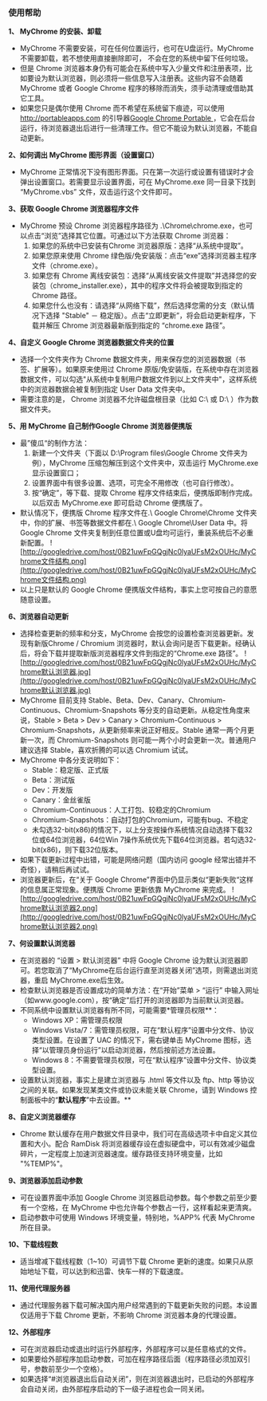 ### 使用帮助 ###



**1、 MyChrome 的安装、卸载**
  * MyChrome 不需要安装，可在任何位置运行，也可在U盘运行。MyChrome 不需要卸载，若不想使用直接删除即可， 不会在您的系统中留下任何垃圾。
  * 但是 Chrome 浏览器本身仍有可能会在系统中写入少量文件和注册表项，比如要设为默认浏览器，则必须将一些信息写入注册表。这些内容不会随着 MyChrome 或者 Google Chrome 程序的移除而消失，须手动清理或借助其它工具。
  * 如果您只是偶尔使用 Chrome 而不希望在系统留下痕迹，可以使用  http://portableapps.com 的引导器[Google Chrome Portable ](http://portableapps.com/apps/internet/google_chrome_portable)，它会在后台运行，待浏览器退出后进行一些清理工作。但它不能设为默认浏览器，不能自动更新。

**2、如何调出 MyChrome 图形界面（设置窗口）**
  * MyChrome 正常情况下没有图形界面。只在第一次运行或设置有错误时才会弹出设置窗口。若需要显示设置界面，可在 MyChrome.exe 同一目录下找到 “MyChrome.vbs” 文件，双击运行这个文件即可。

**3、获取 Google Chrome 浏览器程序文件**
  * MyChrome 预设 Chrome 浏览器程序路径为 .\Chrome\chrome.exe，也可以点击“浏览”选择其它位置。可通过以下方法获取 Chrome 浏览器：
    1. 如果您的系统中已安装有Chrome 浏览器原版：选择“从系统中提取”。
    1. 如果您原来使用 Chrome 绿色版/免安装版：点击“exe”选择浏览器主程序文件（chrome.exe）。
    1. 如果您有 Chrome 离线安装包：选择“从离线安装文件提取”并选择您的安装包（chrome\_installer.exe），其中的程序文件将会被提取到指定的 Chrome 路径。
    1. 如果您什么也没有：请选择“从网络下载”，然后选择您需的分支（默认情况下选择 "Stable" － 稳定版）。点击“立即更新”，将会启动更新程序，下载并解压 Chrome 浏览器最新版到指定的 “chrome.exe 路径”。

**4、自定义 Google Chrome 浏览器数据文件夹的位置**
  * 选择一个文件夹作为 Chrome 数据文件夹，用来保存您的浏览器数据（书签、扩展等）。如果原来使用过 Chrome 原版/免安装版，在系统中存在浏览器数据文件，可以勾选"从系统中复制用户数据文件到以上文件夹中"，这样系统中的浏览器数据会被复制到指定 User Data 文件夹中。
  * 需要注意的是， Chrome 浏览器不允许磁盘根目录（比如 C:\ 或 D:\ ）作为数据文件夹。

**5、用 MyChrome 自己制作Google Chrome 浏览器便携版**
  * 最”傻瓜“的制作方法：
    1. 新建一个文件夹（下面以 D:\Program files\Google Chrome 文件夹为例），MyChrome 压缩包解压到这个文件夹中，双击运行 MyChrome.exe 显示设置窗口；
    1. 设置界面中有很多设置、选项，可完全不用修改（也可自行修改）。
    1. 按“确定”，等下载、提取 Chrome 程序文件结束后，便携版即制作完成。以后双击 MyChrome.exe 即可启动 Chrome 便携版了。
  * 默认情况下，便携版 Chrome 程序文件在.\ Google Chrome\Chrome 文件夹中，你的扩展、书签等数据文件都在.\ Google Chrome\User Data 中。将 Google Chrome 文件夹复制到任意位置或U盘均可运行，重装系统后不必重新配置。
![http://googledrive.com/host/0B21uwFpGQgjNc0lyaUFsM2xOUHc/MyChrome文件结构.png](http://googledrive.com/host/0B21uwFpGQgjNc0lyaUFsM2xOUHc/MyChrome文件结构.png)
  * 以上只是默认的 Google Chrome 便携版文件结构，事实上您可按自己的意愿随意设置。

**6、浏览器自动更新**
  * 选择检查更新的频率和分支，MyChrome 会按您的设置检查浏览器更新。发现有新版Chrome / Chromium 浏览器时，默认会询问是否下载更新。经确认后，将会下载并提取新版浏览器程序文件到指定的“Chrome.exe 路径”。
![http://googledrive.com/host/0B21uwFpGQgjNc0lyaUFsM2xOUHc/MyChrome默认浏览器.jpg](http://googledrive.com/host/0B21uwFpGQgjNc0lyaUFsM2xOUHc/MyChrome默认浏览器.jpg)
  * MyChrome 目前支持 Stable、Beta、Dev、Canary、Chromium-Continuous、Chromium-Snapshots 等分支的自动更新。从稳定性角度来说，Stable > Beta > Dev > Canary > Chromium-Continuous > Chromium-Snapshots，从更新频率来说正好相反。Stable 通常一两个月更新一次，而 Chromium-Snapshots 则可能一两个小时会更新一次。普通用户建议选择 Stable，喜欢折腾的可以选 Chromium 试试。
  * MyChrome 中各分支说明如下：
    * Stable：稳定版、正式版
    * Beta：测试版
    * Dev：开发版
    * Canary：金丝雀版
    * Chromium-Continuous：人工打包、较稳定的Chromium
    * Chromium-Snapshots：自动打包的Chromium，可能有bug、不稳定
    * 未勾选32-bit(x86)的情况下，以上分支按操作系统情况自动选择下载32位或64位浏览器，64位Win 7操作系统优先下载64位浏览器。若勾选32-bit(x86)，则下载32位版本。
  * 如果下载更新过程中出错，可能是网络问题（国内访问 google 经常出错并不奇怪），请稍后再试试。
  * 浏览器更新后，在“关于 Google Chrome”界面中仍显示类似“更新失败“这样的信息属正常现象。便携版 Chrome 更新依靠 MyChrome 来完成。
![http://googledrive.com/host/0B21uwFpGQgjNc0lyaUFsM2xOUHc/MyChrome默认浏览器2.png](http://googledrive.com/host/0B21uwFpGQgjNc0lyaUFsM2xOUHc/MyChrome默认浏览器2.png)

**7、何设置默认浏览器**
  * 在浏览器的 “设置 > 默认浏览器” 中将 Google Chrome 设为默认浏览器即可。若您取消了“MyChrome在后台运行直至浏览器关闭”选项，则需退出浏览器，重启 MyChrome.exe后生效。
  * 检查默认浏览器是否设置成功的简单方法：在“开始”菜单 > “运行” 中输入网址（如www.google.com），按“确定”后打开的浏览器即为当前默认浏览器。
  * 不同系统中设置默认浏览器有所不同，可能需要\*管理员权限**：
    * Windows XP：需管理员权限
    * Windows Vista/7：需管理员权限，可在“默认程序”设置中分文件、协议类型设置。在设置了 UAC 的情况下，需右键单击 MyChrome 图标，选择“以管理员身份运行”以启动浏览器，然后按前述方法设置。
    * Windows 8：不需要管理员权限，可在“默认程序”设置中分文件、协议类型设置。
  * 设置默认浏览器，事实上是建立浏览器与 .html 等文件以及 ftp、http 等协议之间的关联。如果发现某类文件或协议未能关联 Chrome，请到 Windows 控制面板中的“**默认程序**”中去设置。**

**8、自定义浏览器缓存**
  * Chrome 默认缓存在用户数据文件目录中，我们可在高级选项卡中自定义其位置和大小。配合 RamDisk 将浏览器缓存设在虚拟硬盘中，可以有效减少磁盘碎片，一定程度上加速浏览器速度。缓存路径支持环境变量，比如 "%TEMP%"。

**9、浏览器添加启动参数**
  * 可在设置界面中添加 Google Chrome 浏览器启动参数。每个参数之前至少要有一个空格，在 MyChrome 中也允许每个参数占一行，这样看起来更清爽。
  * 启动参数中可使用 Windows 环境变量，特别地，%APP% 代表 MyChrome 所在目录。

**10、下载线程数**
  * 适当增减下载线程数（1~10）可调节下载 Chrome 更新的速度。如果只从原始地址下载，可以达到和迅雷、快车一样的下载速度。

**11、使用代理服务器**
  * 通过代理服务器下载可解决国内用户经常遇到的下载更新失败的问题。本设置仅适用于下载 Chrome 更新，不影响 Chrome 浏览器本身的代理设置。

**12、外部程序**
  * 可在浏览器启动或退出时运行外部程序，外部程序可以是任意格式的文件。
  * 如果要给外部程序加启动参数，可加在程序路径后面（程序路径必须加双引号，参数前至少一个空格）。
  * 如果选择“#浏览器退出后自动关闭”，则在浏览器退出时，已启动的外部程序会自动关闭，由外部程序启动的下一级子进程也会一同关闭。